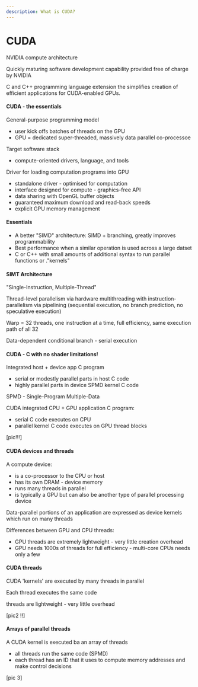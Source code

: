 ```yaml
---
description: What is CUDA?
---
```


# CUDA

NVIDIA compute architecture

Quickly maturing software development capability provided free of charge by NVIDIA

C and C++ programming language extension the simplifies creation of efficient applications for CUDA-enabled GPUs.



#### CUDA - the essentials

General-purpose programming model

* user kick offs batches of threads on the GPU
* GPU = dedicated super-threaded, massively data parallel co-processoe

Target software stack

* compute-oriented drivers, language, and tools

Driver for loading computation programs into GPU

* standalone driver - optimised for computation
* interface designed for compute - graphics-free API
* data sharing with OpenGL buffer objects
* guaranteed maximum download and read-back speeds
* explicit GPU memory management



#### Essentials

* A better "SIMD" architecture: SIMD + branching, greatly improves programmability
* Best performance when a similar operation is used across a large datset
* C or C++ with small amounts of additional syntax to run parallel functions or ."kernels"

#### SIMT Architecture

"Single-Instruction, Multiple-Thread"

Thread-level parallelism via hardware multithreading with instruction-parallelism via pipelining \(sequential execution, no branch prediction, no speculative execution\)

Warp = 32 threads, one instruction at a time, full efficiency, same execution path of all 32

Data-dependent conditional branch - serial execution



#### CUDA - C with no shader limitations!

Integrated host + device app C program

* serial or modestly parallel parts in host C code
* highly parallel parts in device SPMD kernel C code

SPMD - Single-Program Multiple-Data

CUDA integrated CPU + GPU application C program:

* serial C code executes on CPU
* parallel kernel C code executes on GPU thread blocks

\[pic!!!\]



#### CUDA devices and threads

A compute device:

* is a co-processor to the CPU or host
* has its own DRAM - device memory
* runs many threads in parallel
* is typically a GPU but can also be another type of parallel processing device

Data-parallel portions of an application are expressed as device kernels which run on many threads

Differences between GPU and CPU threads:

* GPU threads are extremely lightweight - very little creation overhead
* GPU needs 1000s of threads for full efficiency - multi-core CPUs needs only a few



#### CUDA threads

CUDA 'kernels' are executed by many threads in parallel

Each thread executes the same code

threads are lightweight - very little overhead

\[pic2 !!\]



#### Arrays of parallel threads

A CUDA kernel is executed ba an array of threads

* all threads run the same code \(SPMD\)
* each thread has an ID that it uses to compute memory addresses and make control decisions

\[pic 3\]













 







